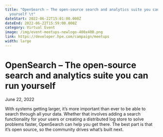 ```yaml
---
title: "OpenSearch – The open-source search and analytics suite you can run
  yourself \t"
dateStart: 2022-06-22T15:01:00.000Z
dateEnd: 2022-06-22T15:59:00.000Z
category: Virtual Event
image: /img/event-meetups-newlogo-400x400.png
link: https://developer.hpe.com/campaign/meetups
width: large
---
```

# OpenSearch – The open-source search and analytics suite you can run yourself 	

June 22, 2022

With systems getting larger, it’s more important than ever to be able to search through all your data. Whether that involves adding a search functionality for your users or creating a distributed log store to solve problems faster, OpenSearch can help you get there. The best part is that it’s open source, so the community drives what’s built next.